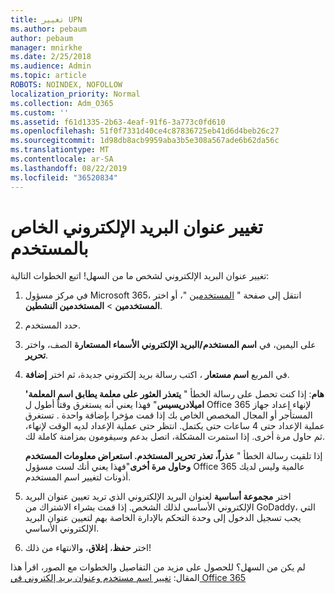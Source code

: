 ```yaml
---
title: تغيير UPN
ms.author: pebaum
author: pebaum
manager: mnirkhe
ms.date: 2/25/2018
ms.audience: Admin
ms.topic: article
ROBOTS: NOINDEX, NOFOLLOW
localization_priority: Normal
ms.collection: Adm_O365
ms.custom: ''
ms.assetid: f61d1335-2b63-4eaf-91f6-3a773c0fd610
ms.openlocfilehash: 51f0f7331d40ce4c87836725eb41d6d4beb26c27
ms.sourcegitcommit: 1d98db8acb9959aba3b5e308a567ade6b62da56c
ms.translationtype: MT
ms.contentlocale: ar-SA
ms.lasthandoff: 08/22/2019
ms.locfileid: "36520834"
---
```

# <a name="change-a-users-email-address"></a>تغيير عنوان البريد الإلكتروني الخاص بالمستخدم

تغيير عنوان البريد الإلكتروني لشخص ما من السهل! اتبع الخطوات التالية:
  
1. في مركز مسؤول Microsoft 365، انتقل إلى صفحة " [المستخدمين](https://go.microsoft.com/fwlink/p/?linkid=834822) "، أو اختر **المستخدمين** \> **المستخدمين النشطين**.
    
2. حدد المستخدم.
    
3. على اليمين، في **اسم المستخدم/البريد الإلكتروني الأسماء المستعارة** الصف، واختر **تحرير**.
    
4. في المربع **اسم مستعار** ، اكتب رسالة بريد إلكتروني جديدة، ثم اختر **إضافة**.
    
    **هام**: إذا كنت تحصل على رسالة الخطأ " **يتعذر العثور على معلمة يطابق اسم المعلمة' اميلادريسيس**" فهذا يعني أنه يستغرق وقتاً أطول ل Office 365 لإنهاء إعداد جهاز المستأجر أو المجال المخصص الخاص بك إذا قمت مؤخرا بإضافة واحدة . تستغرق عملية الإعداد حتى 4 ساعات حتى يكتمل. انتظر حتى عملية الإعداد لديه الوقت لإنهاء، ثم حاول مرة أخرى. إذا استمرت المشكلة، اتصل بدعم وسيقومون بمزامنة كاملة لك.
    
    إذا تلقيت رسالة الخطأ " **عذراً، تعذر تحرير المستخدم. استعراض معلومات المستخدم وحاول مرة أخرى**"فهذا يعني أنك لست مسؤول Office 365 عالمية وليس لديك أذونات لتغيير اسم المستخدم.
    
5. اختر **مجموعة أساسية** لعنوان البريد الإلكتروني الذي تريد تعيين عنوان البريد الإلكتروني الأساسي لذلك الشخص. إذا قمت بشراء الاشتراك من GoDaddy، التي يجب تسجيل الدخول إلى وحدة التحكم بالإدارة الخاصة بهم لتعيين عنوان البريد الإلكتروني الأساسي. 
    
6. اختر **حفظ**، **إغلاق**، والانتهاء من ذلك!
    
لم يكن من السهل؟ للحصول على مزيد من التفاصيل والخطوات مع الصور، اقرأ هذا المقال: [تغيير اسم مستخدم وعنوان بريد إلكتروني في Office 365](https://support.office.com/article/Change-a-user-name-and-email-address-in-Office-365-fb5ac074-e203-4e1f-9843-b9d1a3e03297.aspx)
  


